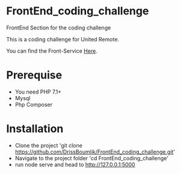 # FrontEnd_coding_challenge
FrontEnd Section for the coding challenge

This is a coding challenge for United Remote.

You can find the Front-Service [Here](https://github.com/drissboumlik/BackEnd_coding_challenge).

# Prerequise

* You need PHP 7.1+
* Mysql
* Php Composer

# Installation

* Clone the project 'git clone https://github.com/DrissBoumlik/FrontEnd_coding_challenge.git'
* Navigate to the project folder  'cd FrontEnd_coding_challenge'
* run node serve and head to http://127.0.0.1:5000
